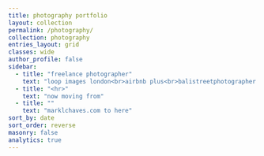 ```yaml
---
title: photography portfolio
layout: collection
permalink: /photography/
collection: photography
entries_layout: grid
classes: wide
author_profile: false
sidebar:
  - title: "freelance photographer"
    text: "loop images london<br>airbnb plus<br>balistreetphotographer.com"
  - title: "<hr>"
    text: "now moving from"
  - title: ""
    text: "marklchaves.com to here"
sort_by: date
sort_order: reverse
masonry: false
analytics: true
---
```


